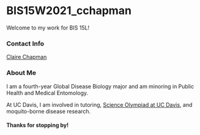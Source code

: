 # BIS15W2021_cchapman
 Welcome to my work for BIS 15L!

### Contact Info
[Claire Chapman](mailto:cmchapman@ucdavis.edu)

### About Me
I am a fourth-year Global Disease Biology major and am minoring in Public Health and Medical Entomology.

At UC Davis, I am involved in tutoring, [Science Olympiad at UC Davis](https://sciolyatucdavis.wixsite.com/aggieinvitational), and moquito-borne disease research.

#### Thanks for stopping by!
